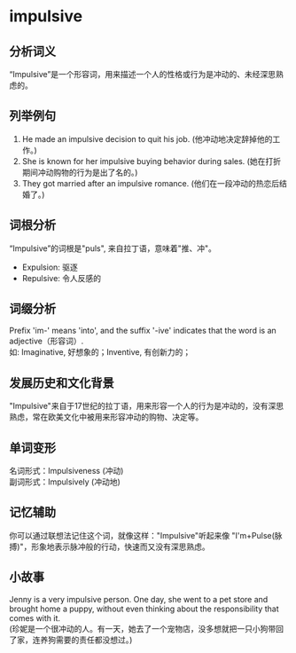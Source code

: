 # impulsive

## 分析词义

  

“Impulsive”是一个形容词，用来描述一个人的性格或行为是冲动的、未经深思熟虑的。

  

## 列举例句

  

1.  He made an impulsive decision to quit his job. (他冲动地决定辞掉他的工作。)
2.  She is known for her impulsive buying behavior during sales. (她在打折期间冲动购物的行为是出了名的。)
3.  They got married after an impulsive romance. (他们在一段冲动的热恋后结婚了。)

  

## 词根分析

  

“Impulsive”的词根是"puls", 来自拉丁语，意味着"推、冲"。

  

*   Expulsion: 驱逐
*   Repulsive: 令人反感的

  

## 词缀分析

  

Prefix 'im-' means 'into', and the suffix '-ive' indicates that the word is an adjective（形容词）.  
如: Imaginative, 好想象的；Inventive, 有创新力的；

  

## 发展历史和文化背景

  

"Impulsive"来自于17世纪的拉丁语，用来形容一个人的行为是冲动的，没有深思熟虑，常在欧美文化中被用来形容冲动的购物、决定等。

  

## 单词变形

  

名词形式：Impulsiveness (冲动)  
副词形式：Impulsively (冲动地)

  

## 记忆辅助

  

你可以通过联想法记住这个词，就像这样："Impulsive"听起来像 "I'm+Pulse(脉搏)"，形象地表示脉冲般的行动，快速而又没有深思熟虑。

  

## 小故事

  

Jenny is a very impulsive person. One day, she went to a pet store and brought home a puppy, without even thinking about the responsibility that comes with it.  
(珍妮是一个很冲动的人。有一天，她去了一个宠物店，没多想就把一只小狗带回了家，连养狗需要的责任都没想过。)
